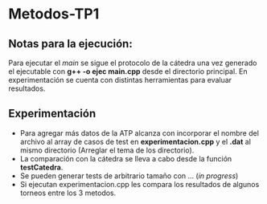 # Metodos-TP1

## Notas para la ejecución:

Para ejecutar el _main_ se sigue el protocolo de la cátedra una vez generado el ejecutable con **g++ -o ejec main.cpp** desde el directorio principal. En experimentación se cuenta con distintas herramientas para evaluar resultados.

## Experimentación

* Para agregar más datos de la ATP alcanza con incorporar el nombre del archivo al array de casos de test en **experimentacion.cpp** y el **.dat** al mismo directorio (Arreglar el tema de los directorio).
* La comparación con la cátedra se lleva a cabo desde la función **testCatedra**.
* Se pueden generar tests de arbitrario tamaño con ... (_in progress_)
* Si ejecutan experimentacion.cpp les compara los resultados de algunos torneos entre los 3 metodos.

